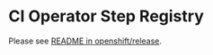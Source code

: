 # CI Operator Step Registry

Please see [README in openshift/release](https://github.com/openshift/release/blob/master/ci-operator/step-registry/README.md).
